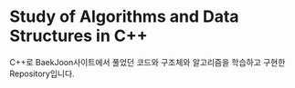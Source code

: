 # Study of Algorithms and Data Structures in C++

C++로 BaekJoon사이트에서 풀었던 코드와
구조체와 알고리즘을 학습하고 구현한 Repository입니다.
